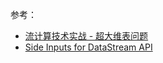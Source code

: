 



参考：
- [流计算技术实战 - 超大维表问题](https://www.cnblogs.com/fxjwind/p/7771338.html)
- [Side Inputs for DataStream API](https://cwiki.apache.org/confluence/display/FLINK/FLIP-17+Side+Inputs+for+DataStream+API)


